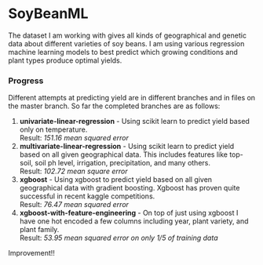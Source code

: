 # SoyBeanML
The dataset I am working with gives all kinds of geographical and genetic
data about different varieties of soy beans. I am using various regression machine
learning models to best predict which growing conditions and plant types
produce optimal yields. 
### Progress 
Different attempts at predicting yield are in different branches and in files on the master branch. So far the
completed branches are as follows:
1. **univariate-linear-regression** - Using scikit learn  to predict
   yield based only on temperature.   
   Result: _151.16 mean squared error_
2. **multivariate-linear-regression** - Using scikit learn to predict yield
   based on all given geographical data. This includes features like top-soil,
   soil ph level, irrigation, precipitation, and many others.   
   Result: _102.72 mean square error_
3. **xgboost** - Using xgboost to predict yield
based on all given geographical data with gradient boosting. Xgboost has proven quite successful in recent kaggle competitions.   
Result: _76.47 mean squared error_  
4. **xgboost-with-feature-engineering** - On top of just using xgboost I have one hot encoded a few columns including year, plant variety, and plant family.  
Result: _53.95 mean squared error on only 1/5 of training data_   
  
  Improvement!!
